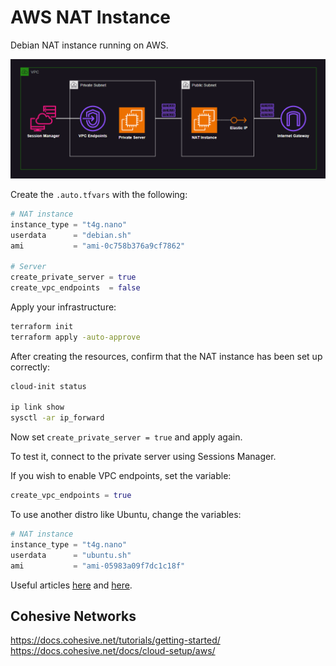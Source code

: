 # AWS NAT Instance

Debian NAT instance running on AWS.

<img src=".assets/aws-nat2.png" />

Create the `.auto.tfvars` with the following:

```terraform
# NAT instance
instance_type = "t4g.nano"
userdata      = "debian.sh"
ami           = "ami-0c758b376a9cf7862"

# Server
create_private_server = true
create_vpc_endpoints  = false
```

Apply your infrastructure:

```sh
terraform init
terraform apply -auto-approve
```

After creating the resources, confirm that the NAT instance has been set up correctly:

```sh
cloud-init status

ip link show
sysctl -ar ip_forward
```

Now set `create_private_server = true` and apply again.

To test it, connect to the private server using Sessions Manager.

If you wish to enable VPC endpoints, set the variable:

```terraform
create_vpc_endpoints = true
```

To use another distro like Ubuntu, change the variables:

```terraform
# NAT instance
instance_type = "t4g.nano"
userdata      = "ubuntu.sh"
ami           = "ami-05983a09f7dc1c18f"
```

Useful articles [here][1] and [here][2].

## Cohesive Networks

https://docs.cohesive.net/tutorials/getting-started/
https://docs.cohesive.net/docs/cloud-setup/aws/


[1]: https://linuxhint.com/configure-nat-on-ubuntu/
[2]: https://linuxconfig.org/how-to-make-iptables-rules-persistent-after-reboot-on-linux
